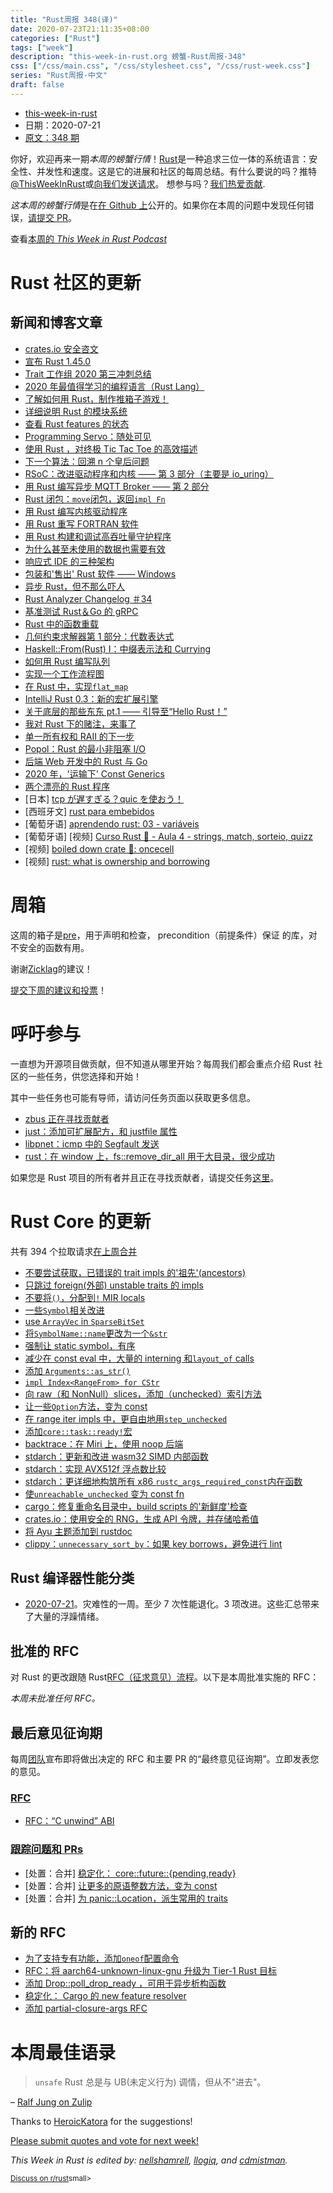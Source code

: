 ```yaml
---
title: "Rust周报 348(译)"
date: 2020-07-23T21:11:35+08:00
categories: ["Rust"]
tags: ["week"]
description: "this-week-in-rust.org 螃蟹-Rust周报-348"
css: ["/css/main.css", "/css/stylesheet.css", "/css/rust-week.css"]
series: "Rust周报-中文"
draft: false
---
```


- [this-week-in-rust](https://this-week-in-rust.org)
- 日期：2020-07-21
- [原文：348 期](https://this-week-in-rust.org/blog/2020/07/21/this-week-in-rust-348/)

你好，欢迎再来一期*本周的螃蟹行情*！[Rust](http://rust-lang.org)是一种追求三位一体的系统语言：安全性、并发性和速度。这是它的进展和社区的每周总结。有什么要说的吗？推特[@ThisWeekInRust](https://twitter.com/ThisWeekInRust)或[向我们发送请求](https://github.com/cmr/this-week-in-rust)。 想参与吗？[我们热爱贡献](https://github.com/rust-lang/rust/blob/master/CONTRIBUTING.md).

*这本周的螃蟹行情*是在[在 Github 上](https://github.com/cmr/this-week-in-rust)公开的。如果你在本周的问题中发现任何错误，[请提交 PR](https://github.com/cmr/this-week-in-rust/pulls)。

查看[本周的 _This Week in Rust Podcast_](https://rustacean-station.org/episode/023-twir-348/)

# Rust 社区的更新

## 新闻和博客文章

- [crates.io 安全咨文](https://blog.rust-lang.org/2020/07/14/crates-io-security-advisory.html)
- [宣布 Rust 1.45.0](https://blog.rust-lang.org/2020/07/16/Rust-1.45.0.html)
- [Trait 工作组 2020 第三冲刺总结](https://blog.rust-lang.org/inside-rust/2020/07/17/traits-sprint-3.html)
- [2020 年最值得学习的编程语言（Rust Lang）](https://frogtok.com/useful-and-best-programming-languages-to-learn-in-2020/)
- [了解如何用 Rust，制作推箱子游戏！](https://sokoban.iolivia.me/c01-00-intro.html)
- [详细说明 Rust 的模块系统](http://www.sheshbabu.com/posts/rust-module-system/)
- [查看 Rust features 的状态](https://notes.iveselov.info/programming/checking-status-of-rust-features)
- [Programming Servo：随处可见](https://medium.com/programming-servo/programming-servo-just-hanging-around-d8f660c33df2?source=friends_link&sk=6efbf13743aec335bd11834c2df71783)
- [使用 Rust ，对终极 Tic Tac Toe 的高效描述](https://www.minimax.dev/docs/ultimate/efficient-representation/)
- [下一个算法：回溯 n 个皇后问题](https://rust.graystorm.com/2020/07/16/next-algorithm-backtracking-into-the-n-queens-problem/)
- [RSoC：改进驱动程序和内核 —— 第 3 部分（主要是 io_uring）](https://redox-os.org/news/io_uring-3/)
- [用 Rust 编写异步 MQTT Broker —— 第 2 部分](https://hassamuddin.com/blog/rust-mqtt/ping-pong/)
- [Rust 闭包：`move`闭包，返回`impl Fn`](https://notes.iveselov.info/programming/rust-closures-combining-move-and-fn)
- [用 Rust 编写内核驱动程序](https://not-matthias.github.io/kernel-driver-with-rust/)
- [用 Rust 重写 FORTRAN 软件](https://mckeogh.tech/post/shallow-water/)
- [用 Rust 构建和调试高吞吐量守护程序](https://brokenco.de/2020/07/15/high-throughput-in-rust.html)
- [为什么甚至未使用的数据也需要有效](https://www.ralfj.de/blog/2020/07/15/unused-data.html)
- [响应式 IDE 的三种架构](https://rust-analyzer.github.io/blog/2020/07/20/three-architectures-for-responsive-ide.html)
- [包装和'售出' Rust 软件 —— Windows](https://ebbflow.io/blog/vending-win)
- [异步 Rust，但不那么吓人](https://dev.to/dotxlem/async-rust-but-less-intimidating-2c13)
- [Rust Analyzer Changelog ＃34](https://rust-analyzer.github.io/thisweek/2020/07/20/changelog-34.html)
- [基准测试 Rust＆Go 的 gRPC](https://medium.com/@Rustling_gopher/benchmarking-grpc-in-rust-go-184545e7688a)
- [Rust 中的函数重载](https://medium.com/swlh/function-overloading-in-rust-d591aff64a03)
- [几何约束求解器第 1 部分：代数表达式](http://adventures.michaelfbryan.com/posts/constraints-part-1-expressions/?utm_source=reddit&utm_medium=social&utm_campaign=constraint-solver-1-expression-trees)
- [Haskell::From(Rust) I：中缀表示法和 Currying](https://seanchen1991.github.io/posts/haskell-from-rust-i/)
- [如何用 Rust 编写队列](https://dev.to/virtualkirill/how-to-write-a-queue-in-rust-12m9)
- [实现一个工作流程图](https://milchdealer.github.io/2020/07/19/Implementing-a-workflow-graph.html)
- [在 Rust 中，实现`flat_map`](https://www.eltonpinto.me/blog/posts/implementing_flatmap_in_rust/)
- [IntelliJ Rust 0.3：新的宏扩展引擎](https://blog.jetbrains.com/clion/2020/07/intellij-rust-0-3-new-macro-expansion-engine/)
- [关于底层的那些东东 pt.1 —— 引导至“Hello Rust！”](https://micouy.github.io/posts/low-level-pt-1/)
- [我对 Rust 下的赌注，来事了](https://nbsoftsolutions.com/blog/my-bet-on-rust-has-been-vindicated.html)
- [单一所有权和 RAII 的下一步](https://vale.dev/blog/raii-next-steps)
- [Popol：Rust 的最小非阻塞 I/O](https://cloudhead.io/popol/)
- [后端 Web 开发中的 Rust 与 Go](https://qvault.io/2020/07/17/rust-vs-go-in-backend-web-development/)
- [2020 年，'运输下' Const Generics](https://without.boats/blog/shipping-const-generics/)
- [两个漂亮的 Rust 程序](https://matklad.github.io//2020/07/15/two-beautiful-programs.html)
- \[日本] [tcp が遅すぎる？quic を使おう！](https://medium.com/nttlabs/quic-with-rust-9cf9b44596ad)
- \[西班牙文] [rust para embebidos](https://dev.to/iddar/rust-para-embebidos-4agn)
- \[葡萄牙语] [aprendendo rust: 03 - variáveis](https://dev.to/pehdepano/aprendendo-rust-03-variaveis-57a8)
- \[葡萄牙语] \[视频] [Curso Rust 🦀 - Aula 4 - strings, match, sorteio, quizz](https://www.twitch.tv/videos/681897847)
- \[视频] [boiled down crate 🦀: oncecell](https://www.youtube.com/watch?v=YBG8QTO8fNI&feature=youtu.be)
- \[视频] [rust: what is ownership and borrowing](https://www.youtube.com/watch?v=79phqVpE7cU)

# 周箱

这周的箱子是[pre](https://github.com/aticu/pre)，用于声明和检查， precondition（前提条件）保证 的库，对不安全的函数有用。

谢谢[Zicklag](https://users.rust-lang.org/t/crate-of-the-week/2704/792)的建议！

[提交下周的建议和投票][submit_crate]！

[submit_crate]: https://users.rust-lang.org/t/crate-of-the-week/2704

# 呼吁参与

一直想为开源项目做贡献，但不知道从哪里开始？每周我们都会重点介绍 Rust 社区的一些任务，供您选择和开始！

其中一些任务也可能有导师，请访问任务页面以获取更多信息。

- [zbus 正在寻找贡献者](https://gitlab.freedesktop.org/zeenix/zbus/-/issues)
- [just：添加可扩展配方，和 justfile 属性](https://github.com/casey/just/issues/604)
- [libpnet：icmp 中的 Segfault 发送](https://github.com/libpnet/libpnet/issues/449)
- [rust：在 window 上，fs::remove_dir_all 用于大目录，很少成功](https://github.com/rust-lang/rust/issues/29497)

如果您是 Rust 项目的所有者并且正在寻找贡献者，请提交任务[这里][guidelines]。

[guidelines]: https://users.rust-lang.org/t/twir-call-for-participation/4821

# Rust Core 的更新

共有 394 个拉取请求[在上周合并][merged]

[merged]: https://github.com/search?q=is%3Apr+org%3Arust-lang+is%3Amerged+merged%3A2020-07-13..2020-07-20

- [不要尝试获取，已错误的 trait impls 的'祖先'(ancestors)](https://github.com/rust-lang/rust/pull/74516)
- [只跳过 foreign(外部) unstable traits 的 impls](https://github.com/rust-lang/rust/pull/74534)
- [不要将`()`，分配到`!` MIR locals](https://github.com/rust-lang/rust/pull/74411)
- [一些`Symbol`相关改进](https://github.com/rust-lang/rust/pull/74357)
- [use `ArrayVec` in `SparseBitSet`](https://github.com/rust-lang/rust/pull/74310)
- [将`SymbolName::name`更改为一个`&str`](https://github.com/rust-lang/rust/pull/74214)
- [强制让 static symbol，有序](https://github.com/rust-lang/rust/pull/74203)
- [减少在 const eval 中，大量的 interning 和`layout_of` calls](https://github.com/rust-lang/rust/pull/74202)
- [添加 `Arguments::as_str()`](https://github.com/rust-lang/rust/pull/74056)
- [`impl Index<RangeFrom> for CStr`](https://github.com/rust-lang/rust/pull/74021)
- [向 raw（和 NonNull）slices，添加（unchecked）索引方法](https://github.com/rust-lang/rust/pull/73986)
- [让一些`Option`方法，变为 const](https://github.com/rust-lang/rust/pull/73930)
- [在 range iter impls 中，更自由地用`step_unchecked`](https://github.com/rust-lang/rust/pull/73490)
- [添加`core::task::ready!`宏](https://github.com/rust-lang/rust/pull/70817)
- [backtrace：在 Miri 上，使用 noop 后端](https://github.com/rust-lang/backtrace-rs/pull/360)
- [stdarch：更新和改进 wasm32 SIMD 内部函数](https://github.com/rust-lang/stdarch/pull/874)
- [stdarch：实现 AVX512f 浮点数比较](https://github.com/rust-lang/stdarch/pull/869)
- [stdarch：更详细地构筑所有 x86 `rustc_args_required_const`内在函数](https://github.com/rust-lang/stdarch/pull/876)
- [使`unreachable_unchecked` 变为 const fn](https://github.com/rust-lang/rust/pull/74459)
- [cargo：修复重命名目录中，build scripts 的'新鲜度'检查](https://github.com/rust-lang/cargo/pull/8497)
- [crates.io：使用安全的 RNG，生成 API 令牌，并存储哈希值](https://github.com/rust-lang/crates.io/pull/2637)
- [将 Ayu 主题添加到 rustdoc](https://github.com/rust-lang/rust/pull/71237)
- [clippy：`unnecessary_sort_by`：如果 key borrows，避免进行 lint](https://github.com/rust-lang/rust-clippy/pull/5756)

## Rust 编译器性能分类

- [2020-07-21](https://github.com/rust-lang/rustc-perf/blob/master/triage/2020-07-21.md)。灾难性的一周。至少 7 次性能退化。3 项改进。这些汇总带来了大量的浮躁情绪。

## 批准的 RFC

对 Rust 的更改跟随 Rust[RFC（征求意见）流程](https://github.com/rust-lang/rfcs#rust-rfcs)。以下是本周批准实施的 RFC：

_本周未批准任何 RFC。_

## 最后意见征询期

每周[团队](https://www.rust-lang.org/team.html)宣布即将做出决定的 RFC 和主要 PR 的“最终意见征询期”。立即发表您的意见。

### [RFC](https://github.com/rust-lang/rfcs/labels/final-comment-period)

- [RFC：“C unwind” ABI](https://github.com/rust-lang/rfcs/pull/2945)

### [跟踪问题和 PRs](https://github.com/rust-lang/rust/labels/final-comment-period)

- \[处置：合并] [稳定化： core::future::{pending,ready}](https://github.com/rust-lang/rust/pull/74328)
- \[处置：合并] [让更多的原语整数方法，变为 const](https://github.com/rust-lang/rust/pull/73858)
- \[处置：合并] [为 panic::Location，派生常用的 traits](https://github.com/rust-lang/rust/pull/73583)

## 新的 RFC

- [为了支持专有功能，添加`oneof`配置命令](https://github.com/rust-lang/rfcs/pull/2962)
- [RFC：将 aarch64-unknown-linux-gnu 升级为 Tier-1 Rust 目标](https://github.com/rust-lang/rfcs/pull/2959)
- [添加 Drop::poll_drop_ready ，可用于异步析构函数](https://github.com/rust-lang/rfcs/pull/2958)
- [稳定化： Cargo 的 new feature resolver](https://github.com/rust-lang/rfcs/pull/2957)
- [添加 partial-closure-args RFC](https://github.com/rust-lang/rfcs/pull/2956)

# 本周最佳语录

> `unsafe` Rust 总是与 UB(未定义行为) 调情，但从不"进去"。

– [Ralf Jung on Zulip](https://rust-lang.zulipchat.com/#narrow/stream/136281-t-lang.2Fwg-unsafe-code-guidelines/topic/Language.20UB.20vs.20library.20UB/near/204212193)

Thanks to [HeroicKatora](https://users.rust-lang.org/t/twir-quote-of-the-week/328/913) for the suggestions!

[Please submit quotes and vote for next week!](https://users.rust-lang.org/t/twir-quote-of-the-week/328)

_This Week in Rust is edited by: [nellshamrell](https://github.com/nellshamrell), [llogiq](https://github.com/llogiq), and [cdmistman](https://github.com/cdmistman)._

<small>[Discuss on r/rust](https://www.reddit.com/r/rust/comments/hvjf4i/this_week_in_rust_348/)small>
